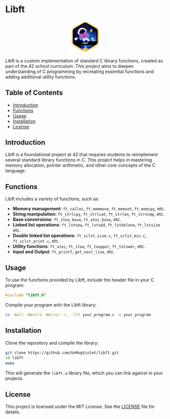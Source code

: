 # Libft

<p align="center">
	<img src="img/libftm.png" alt="Libft Badge" width="20%">
</p>

Libft is a custom implementation of standard C library functions, created as part of the 42 school curriculum. This project aims to deepen understanding of C programming by recreating essential functions and adding additional utility functions.
## Table of Contents

- [Introduction](#introduction)
- [Functions](#functions)
- [Usage](#usage)
- [Installation](#installation)
- [License](#license)

## Introduction

Libft is a foundational project at 42 that requires students to reimplement several standard library functions in C. This project helps in mastering memory allocation, pointer arithmetic, and other core concepts of the C language.

## Functions

Libft includes a variety of functions, such as:

- **Memory management**: `ft_calloc`, `ft_memmove`, `ft_memset`, `ft_memcpy`, etc.
- **String manipulation**: `ft_strlcpy`, `ft_strlcat`, `ft_strlen`, `ft_strncmp`, etc.
- **Base conversions**: `ft_itoa_base`, `ft_atoi_base`, etc.
- **Linked list operations**: `ft_lstnew`, `ft_lstadd`, `ft_lstdelone`, `ft_lstsize` etc.
- **Double linked list operations**: `ft_sclst_size.c`, `ft_sclst_min.c`, `ft_sclst_print.c`, etc. 
- **Utility functions**: `ft_atoi`, `ft_itoa`, `ft_toupper`, `ft_tolower`, etc.
- **Input and Output**: `ft_printf`, `get_next_line`, etc.

## Usage

To use the functions provided by Libft, include the header file in your C program:

```c
#include "libft.h"
```

Compile your program with the Libft library:

```sh
cc -Wall -Wextra -Werror -L. -lft your_program.c -o your_program
```

## Installation

Clone the repository and compile the library:

```sh
git clone https://github.com/UnMugViolet/libft.git
cd libft
make
```

This will generate the `libft.a` library file, which you can link against in your projects.

## License

This project is licensed under the MIT License. See the [LICENSE](LICENSE) file for details.

